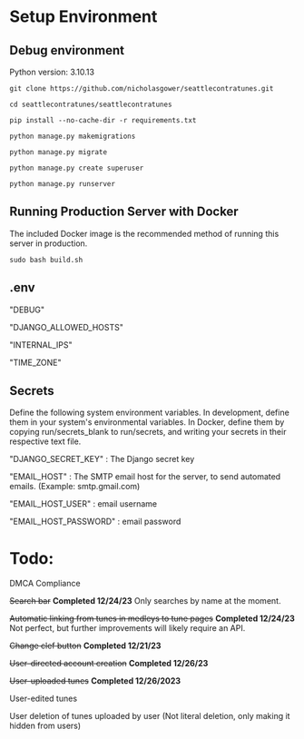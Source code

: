 # Setup Environment

## Debug environment 
Python version: 3.10.13

    git clone https://github.com/nicholasgower/seattlecontratunes.git

    cd seattlecontratunes/seattlecontratunes

    pip install --no-cache-dir -r requirements.txt

    python manage.py makemigrations

    python manage.py migrate

    python manage.py create superuser

    python manage.py runserver

## Running Production Server with Docker

The included Docker image is the recommended method of running this server in production.

    sudo bash build.sh





## .env

"DEBUG"

"DJANGO_ALLOWED_HOSTS"

"INTERNAL_IPS"

"TIME_ZONE"





## Secrets

Define the following system environment variables. In development, define them in your system's environmental variables. In Docker, define them by copying run/secrets_blank to run/secrets, and writing your secrets in their respective text file.

"DJANGO_SECRET_KEY" : The Django secret key

"EMAIL_HOST" : The SMTP email host for the server, to send automated emails. (Example: smtp.gmail.com)

"EMAIL_HOST_USER" : email username

"EMAIL_HOST_PASSWORD" : email password




# Todo:


DMCA Compliance

~~Search bar~~ **Completed 12/24/23** Only searches by name at the moment.

~~Automatic linking from tunes in medleys to tune pages~~ **Completed 12/24/23** Not perfect, but further improvements will likely require an API.

~~Change clef button~~ **Completed 12/21/23**

~~User-directed account creation~~ **Completed 12/26/23**

~~User-uploaded tunes~~ **Completed 12/26/2023**

User-edited tunes

User deletion of tunes uploaded by user (Not literal deletion, only making it hidden from users)
